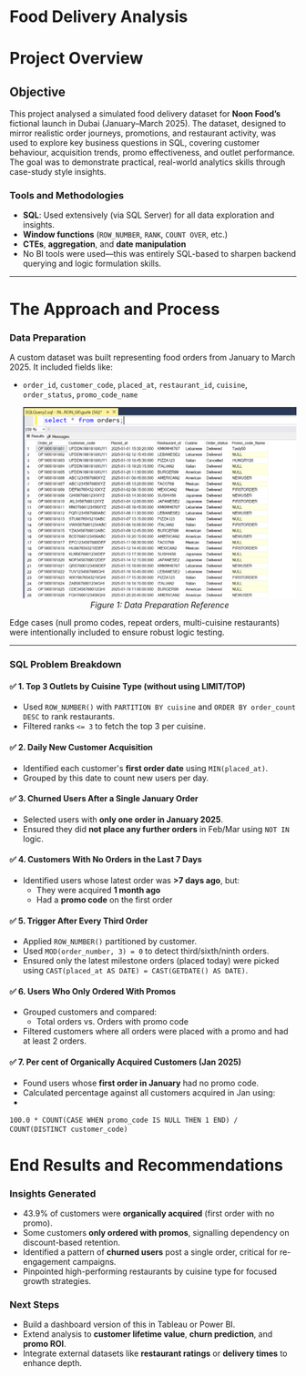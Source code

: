 # Food Delivery Analysis

<h1>Project Overview</h1>

<h2>Objective</h2>
<p>
This project analysed a simulated food delivery dataset for <strong>Noon Food’s</strong> fictional launch in Dubai (January–March 2025). The dataset, designed to mirror realistic order journeys, promotions, and restaurant activity, was used to explore key business questions in SQL, covering customer behaviour, acquisition trends, promo effectiveness, and outlet performance. The goal was to demonstrate practical, real-world analytics skills through case-study style insights.
</p>


<h3>Tools and Methodologies</h3>

- **SQL**: Used extensively (via SQL Server) for all data exploration and insights.
- **Window functions** (`ROW_NUMBER`, `RANK`, `COUNT OVER`, etc.)
- **CTEs**, **aggregation**, and **date manipulation**
- No BI tools were used—this was entirely SQL-based to sharpen backend querying and logic formulation skills.

---

<h1>The Approach and Process</h1>

<h3>Data Preparation</h3>
<p>
A custom dataset was built representing food orders from January to March 2025. It included fields like:
</p>

- `order_id`, `customer_code`, `placed_at`, `restaurant_id`, `cuisine`, `order_status`, `promo_code_name`
  <p align="center">
  <img src="Images/p1.png" alt="Data Preparation Reference" width="500"/><br>
  <em>Figure 1: Data Preparation Reference</em>
</p>


<p>
Edge cases (null promo codes, repeat orders, multi-cuisine restaurants) were intentionally included to ensure robust logic testing.

</p>

---

<h3>SQL Problem Breakdown</h3>

<h4>✅ 1. <strong>Top 3 Outlets by Cuisine Type (without using LIMIT/TOP)</strong></h4>

- Used `ROW_NUMBER()` with `PARTITION BY cuisine` and `ORDER BY order_count DESC` to rank restaurants.
- Filtered ranks `<= 3` to fetch the top 3 per cuisine.

<h4>✅ 2. <strong>Daily New Customer Acquisition</strong></h4>

- Identified each customer's <strong>first order date</strong> using `MIN(placed_at)`.
- Grouped by this date to count new users per day.

<h4>✅ 3. <strong>Churned Users After a Single January Order</strong></h4>

- Selected users with <strong>only one order in January 2025</strong>.
- Ensured they did <strong>not place any further orders</strong> in Feb/Mar using `NOT IN` logic.

<h4>✅ 4. <strong>Customers With No Orders in the Last 7 Days</strong></h4>

- Identified users whose latest order was **>7 days ago**, but:
  - They were acquired **1 month ago**
  - Had a **promo code** on the first order

<h4>✅ 5. <strong>Trigger After Every Third Order</strong></h4>

- Applied `ROW_NUMBER()` partitioned by customer.
- Used `MOD(order_number, 3) = 0` to detect third/sixth/ninth orders.
- Ensured only the latest milestone orders (placed today) were picked using `CAST(placed_at AS DATE) = CAST(GETDATE() AS DATE)`.

<h4>✅ 6. <strong>Users Who Only Ordered With Promos</strong></h4>

- Grouped customers and compared:
  - Total orders vs. Orders with promo code
- Filtered customers where all orders were placed with a promo and had at least 2 orders.

<h4>✅ 7. <strong>Per cent of Organically Acquired Customers (Jan 2025)</strong></h4>

- Found users whose <strong>first order in January</strong> had no promo code.
- Calculated percentage against all customers acquired in Jan using:
- 
<pre><code class="language-sql">100.0 * COUNT(CASE WHEN promo_code IS NULL THEN 1 END) / COUNT(DISTINCT customer_code)</code></pre>


<h1>End Results and Recommendations</h1> 
<h3>Insights Generated</h3> 
<ul> <li>43.9% of customers were <strong>organically acquired</strong> (first order with no promo).</li> 
<li>Some customers <strong>only ordered with promos</strong>, signalling dependency on discount-based retention.</li> 
<li>Identified a pattern of <strong>churned users</strong> post a single order, critical for re-engagement campaigns.</li> 
<li>Pinpointed high-performing restaurants by cuisine type for focused growth strategies.</li> </ul> 


<h3>Next Steps</h3> <ul> <li>Build a dashboard version of this in Tableau or Power BI.</li>
<li>Extend analysis to <strong>customer lifetime value</strong>, <strong>churn prediction</strong>, and <strong>promo ROI</strong>.</li> 
<li>Integrate external datasets like <strong>restaurant ratings</strong> or <strong>delivery times</strong> to enhance depth.</li> </ul> 

